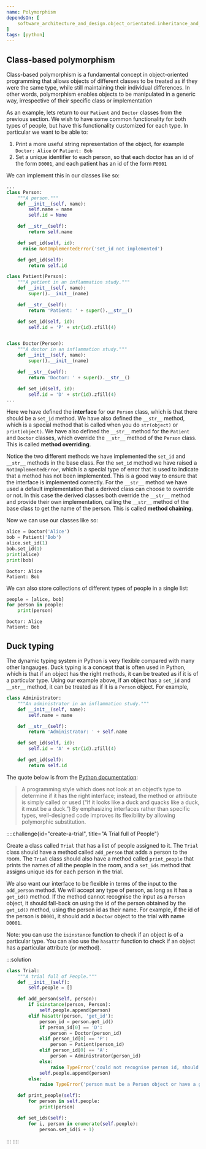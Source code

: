 ```yaml
---
name: Polymorphism
dependsOn: [
    software_architecture_and_design.object_orientated.inheritance_and_composition,
]
tags: [python]
---
```


## Class-based polymorphism

Class-based polymorphism is a fundamental concept in object-oriented programming
that allows objects of different classes to be treated as if they were the same
type, while still maintaining their individual differences. In other words,
polymorphism enables objects to be manipulated in a generic way, irrespective of
their specific class or implementation

As an example, lets return to our `Patient` and `Doctor` classes from the
previous section. We wish to have some common functionality for both types of
people, but have this functionality customized for each type. In particular we
want to be able to:

1. Print a more useful string representation of the object, for example `Doctor: Alice` or `Patient: Bob`
2. Set a unique identifier to each person, so that each doctor has an id of the form `D0001`, and each patient has an id of the form `P0001`

We can implement this in our classes like so:

~~~ python
...
class Person:
    """A person."""
    def __init__(self, name):
        self.name = name
        self.id = None

    def __str__(self):
        return self.name

    def set_id(self, id):
      raise NotImplementedError('set_id not implemented')

    def get_id(self):
        return self.id

class Patient(Person):
    """A patient in an inflammation study."""
    def __init__(self, name):
        super().__init__(name)

    def __str__(self):
        return 'Patient: ' + super().__str__()

    def set_id(self, id):
        self.id = 'P' + str(id).zfill(4)


class Doctor(Person):
    """A doctor in an inflammation study."""
    def __init__(self, name):
        super().__init__(name)

    def __str__(self):
        return 'Doctor: ' + super().__str__()

    def set_id(self, id):
        self.id = 'D' + str(id).zfill(4)
...
~~~

Here we have defined the **interface** for our `Person` class, which is that
there should be a `set_id` method. We have also defined the `__str__` method,
which is a special method that is called when you do `str(object)` or
`print(object)`. We have also defined the `__str__` method for the `Patient` and
`Doctor` classes, which override the `__str__` method of the `Person` class.
This is called **method overriding**.

Notice the two different methods we have implemented the `set_id` and `__str__`
methods in the base class. For the `set_id` method we have raised a
`NotImplementedError`, which is a special type of error that is used to indicate
that a method has not been implemented. This is a good way to ensure that the
interface is implemented correctly. For the `__str__` method we have used a
default implementation that a derived class can choose to override or not. In
this case the derived classes both override the `__str__` method and provide
their own implementation, calling the `__str__` method of the base class to get
the name of the person. This is called **method chaining**.

Now we can use our classes like so:

```python
alice = Doctor('Alice')
bob = Patient('Bob')
alice.set_id(1)
bob.set_id(1)
print(alice)
print(bob)
```

```
Doctor: Alice
Patient: Bob
```


We can also store collections of different types of people in a single list:

```python
people = [alice, bob]
for person in people:
    print(person)
```

```
Doctor: Alice
Patient: Bob
```

## Duck typing

The dynamic typing system in Python is very flexible compared with many other
langauges. Duck typing is a concept that is often used in Python, which is that
if an object has the right methods, it can be treated as if it is of a
particular type. Using our example above, if an object has a `set_id` and
`__str__` method, it can be treated as if it is a `Person` object. For example,


```python
class Administrator:
    """An administrator in an inflammation study."""
    def __init__(self, name):
        self.name = name

    def __str__(self):
        return 'Administrator: ' + self.name

    def set_id(self, id):
        self.id = 'A' + str(id).zfill(4)

    def get_id(self):
        return self.id
```

The quote below is from the [Python documentation](https://docs.python.org/3/glossary.html#term-duck-typing):

> A programming style which does not look at an object’s type to determine if it
> has the right interface; instead, the method or attribute is simply called or
> used (“If it looks like a duck and quacks like a duck, it must be a duck.”) By
> emphasizing interfaces rather than specific types, well-designed code improves
> its flexibility by allowing polymorphic substitution.

::::challenge{id="create-a-trial", title="A Trial full of People"}

Create a class called `Trial` that has a list of people assigned to it. The
`Trial` class should have a method called `add_person` that adds a person to the
room. The `Trial` class should also have a method called `print_people` that
prints the names of all the people in the room, and a `set_ids` method that
assigns unique ids for each person in the trial.

We also want our interface to be flexible in terms of the input to the
`add_person` method. We will accept any type of person, as long as it has a
`get_id()` method. If the method cannot recognise the input as a `Person`
object, it should fall-back on using the id of the person obtained by the
`get_id()` method, using the person id as their name. For example, if the id of
the person is `D0001`, it should add a `Doctor` object to the trial with name
`D0001`.

Note: you can use the `isinstance` function to check if an object is of a
particular type. You can also use the `hasattr` function to check if an object
has a particular attribute (or method).

:::solution

```python
class Trial:
    """A trial full of People."""
    def __init__(self):
        self.people = []

    def add_person(self, person):
        if isinstance(person, Person):
            self.people.append(person)
        elif hasattr(person, 'get_id'):
            person_id = person.get_id()
            if person_id[0] == 'D':
                person = Doctor(person_id)
            elif person_id[0] == 'P':
                person = Patient(person_id)
            elif person_id[0] == 'A':
                person = Administrator(person_id)
            else:
                raise TypeError('could not recognise person id, should start with D, P or A')
            self.people.append(person)
        else:
            raise TypeError('person must be a Person object or have a get_id method')

    def print_people(self):
        for person in self.people:
            print(person)

    def set_ids(self):
        for i, person in enumerate(self.people):
            person.set_id(i + 1)
```

:::
::::